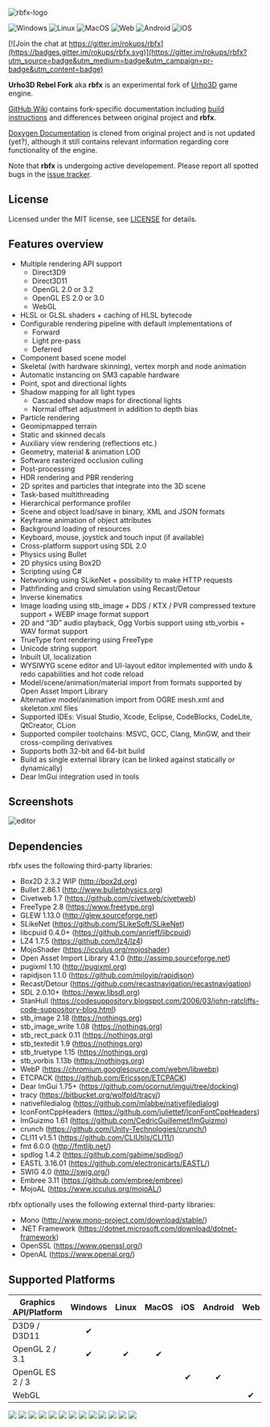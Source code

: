 ![rbfx-logo](https://user-images.githubusercontent.com/19151258/57008846-a292be00-6bfb-11e9-8303-d79e6dd36038.png)

![Windows](https://dev.azure.com/rbfx/rbfx/_apis/build/status/rokups.rbfx?branchName=master&jobName=Windows&label=Windows) ![Linux](https://dev.azure.com/rbfx/rbfx/_apis/build/status/rokups.rbfx?branchName=master&jobName=Linux&label=Linux) ![MacOS](https://dev.azure.com/rbfx/rbfx/_apis/build/status/rokups.rbfx?branchName=master&jobName=MacOS&label=MacOS) ![Web](https://dev.azure.com/rbfx/rbfx/_apis/build/status/rokups.rbfx?branchName=master&jobName=Web&label=Web) ![Android](https://dev.azure.com/rbfx/rbfx/_apis/build/status/rokups.rbfx?branchName=master&jobName=Android&label=Android) ![iOS](https://dev.azure.com/rbfx/rbfx/_apis/build/status/rokups.rbfx?branchName=master&jobName=iOS&label=iOS)

[![Join the chat at https://gitter.im/rokups/rbfx](https://badges.gitter.im/rokups/rbfx.svg)](https://gitter.im/rokups/rbfx?utm_source=badge&utm_medium=badge&utm_campaign=pr-badge&utm_content=badge)

**Urho3D Rebel Fork** aka **rbfx** is an experimental fork of [Urho3D](http://urho3d.github.io/) game engine.

[GitHub Wiki](https://github.com/rokups/rbfx/wiki) contains fork-specific documentation including [build instructions](https://github.com/rokups/rbfx/wiki/first-application) and differences between original project and **rbfx**.

[Doxygen Documentation](https://rbfx.github.io/) is cloned from original project and is not updated (yet?), although it still contains relevant information regarding core functionality of the engine.

Note that **rbfx** is undergoing active developement. Please report all spotted bugs in the [issue tracker](https://github.com/rokups/rbfx/issues).

## License

Licensed under the MIT license, see [LICENSE](https://github.com/urho3d/Urho3D/blob/master/LICENSE) for details.

## Features overview

* Multiple rendering API support
  * Direct3D9
  * Direct3D11
  * OpenGL 2.0 or 3.2
  * OpenGL ES 2.0 or 3.0
  * WebGL
* HLSL or GLSL shaders + caching of HLSL bytecode
* Configurable rendering pipeline with default implementations of
  * Forward
  * Light pre-pass
  * Deferred
* Component based scene model
* Skeletal (with hardware skinning), vertex morph and node animation
* Automatic instancing on SM3 capable hardware
* Point, spot and directional lights
* Shadow mapping for all light types
  * Cascaded shadow maps for directional lights
  * Normal offset adjustment in addition to depth bias
* Particle rendering
* Geomipmapped terrain
* Static and skinned decals
* Auxiliary view rendering (reflections etc.)
* Geometry, material & animation LOD
* Software rasterized occlusion culling
* Post-processing
* HDR rendering and PBR rendering
* 2D sprites and particles that integrate into the 3D scene
* Task-based multithreading
* Hierarchical performance profiler
* Scene and object load/save in binary, XML and JSON formats
* Keyframe animation of object attributes
* Background loading of resources
* Keyboard, mouse, joystick and touch input (if available)
* Cross-platform support using SDL 2.0
* Physics using Bullet
* 2D physics using Box2D
* Scripting using C#
* Networking using SLikeNet + possibility to make HTTP requests
* Pathfinding and crowd simulation using Recast/Detour
* Inverse kinematics
* Image loading using stb_image + DDS / KTX / PVR compressed texture support + WEBP image format support
* 2D and “3D” audio playback, Ogg Vorbis support using stb_vorbis + WAV format support
* TrueType font rendering using FreeType
* Unicode string support
* Inbuilt UI, localization
* WYSIWYG scene editor and UI-layout editor implemented with undo & redo capabilities and hot code reload
* Model/scene/animation/material import from formats supported by Open Asset Import Library
* Alternative model/animation import from OGRE mesh.xml and skeleton.xml files
* Supported IDEs: Visual Studio, Xcode, Eclipse, CodeBlocks, CodeLite, QtCreator, CLion
* Supported compiler toolchains: MSVC, GCC, Clang, MinGW, and their cross-compiling derivatives
* Supports both 32-bit and 64-bit build
* Build as single external library (can be linked against statically or dynamically)
* Dear ImGui integration used in tools

## Screenshots

![editor](https://user-images.githubusercontent.com/19151258/49943614-09376980-fef1-11e8-88fe-8c26fcf30a59.jpg)

## Dependencies

rbfx uses the following third-party libraries:
- Box2D 2.3.2 WIP (http://box2d.org)
- Bullet 2.86.1 (http://www.bulletphysics.org)
- Civetweb 1.7 (https://github.com/civetweb/civetweb)
- FreeType 2.8 (https://www.freetype.org)
- GLEW 1.13.0 (http://glew.sourceforge.net)
- SLikeNet (https://github.com/SLikeSoft/SLikeNet)
- libcpuid 0.4.0+ (https://github.com/anrieff/libcpuid)
- LZ4 1.7.5 (https://github.com/lz4/lz4)
- MojoShader (https://icculus.org/mojoshader)
- Open Asset Import Library 4.1.0 (http://assimp.sourceforge.net)
- pugixml 1.10 (http://pugixml.org)
- rapidjson 1.1.0 (https://github.com/miloyip/rapidjson)
- Recast/Detour (https://github.com/recastnavigation/recastnavigation)
- SDL 2.0.10+ (https://www.libsdl.org)
- StanHull (https://codesuppository.blogspot.com/2006/03/john-ratcliffs-code-suppository-blog.html)
- stb_image 2.18 (https://nothings.org)
- stb_image_write 1.08 (https://nothings.org)
- stb_rect_pack 0.11 (https://nothings.org)
- stb_textedit 1.9 (https://nothings.org)
- stb_truetype 1.15 (https://nothings.org)
- stb_vorbis 1.13b (https://nothings.org)
- WebP (https://chromium.googlesource.com/webm/libwebp)
- ETCPACK (https://github.com/Ericsson/ETCPACK)
- Dear ImGui 1.75+ (https://github.com/ocornut/imgui/tree/docking)
- tracy (https://bitbucket.org/wolfpld/tracy/)
- nativefiledialog (https://github.com/mlabbe/nativefiledialog)
- IconFontCppHeaders (https://github.com/juliettef/IconFontCppHeaders)
- ImGuizmo 1.61 (https://github.com/CedricGuillemet/ImGuizmo)
- crunch (https://github.com/Unity-Technologies/crunch/)
- CLI11 v1.5.1 (https://github.com/CLIUtils/CLI11/)
- fmt 6.0.0 (http://fmtlib.net/)
- spdlog 1.4.2 (https://github.com/gabime/spdlog/)
- EASTL 3.16.01 (https://github.com/electronicarts/EASTL/)
- SWIG 4.0 (http://swig.org/)
- Embree 3.11 (https://github.com/embree/embree)
- MojoAL (https://www.icculus.org/mojoAL/)

rbfx optionally uses the following external third-party libraries:
- Mono (http://www.mono-project.com/download/stable/)
- .NET Framework (https://dotnet.microsoft.com/download/dotnet-framework)
- OpenSSL (https://www.openssl.org/)
- OpenAL (https://www.openal.org/)

## Supported Platforms

| Graphics API/Platform | Windows | Linux | MacOS | iOS | Android | Web |
| --------------------- |:-------:|:-----:|:-----:|:---:|:-------:|:---:|
| D3D9 / D3D11          | ✔       |       |       |     |         |     |
| OpenGL 2 / 3.1        | ✔       | ✔     | ✔     |     |         |     |
| OpenGL ES 2 / 3       |         |       |       | ✔   | ✔       |     |
| WebGL                 |         |       |       |     |         | ✔   |

![](https://dev.azure.com/rbfx/rbfx/_apis/build/status/rokups.rbfx?branchName=master&jobName=Windows&configuration=Windows%20static-msvc-d3d11&label=static-msvc-d3d11)
![](https://dev.azure.com/rbfx/rbfx/_apis/build/status/rokups.rbfx?branchName=master&jobName=Windows&configuration=Windows%20shared-msvc-d3d11&label=shared-msvc-d3d11)
![](https://dev.azure.com/rbfx/rbfx/_apis/build/status/rokups.rbfx?branchName=master&jobName=Windows&configuration=Windows%20static-mingw-d3d9&label=static-mingw-d3d9)
![](https://dev.azure.com/rbfx/rbfx/_apis/build/status/rokups.rbfx?branchName=master&jobName=Windows&configuration=Windows%20shared-mingw-d3d9&label=shared-mingw-d3d9)
![](https://dev.azure.com/rbfx/rbfx/_apis/build/status/rokups.rbfx?branchName=master&jobName=Linux&configuration=Linux%20static-gcc-opengl&label=static-gcc-opengl)
![](https://dev.azure.com/rbfx/rbfx/_apis/build/status/rokups.rbfx?branchName=master&jobName=Linux&configuration=Linux%20shared-gcc-opengl&label=shared-gcc-opengl)
![](https://dev.azure.com/rbfx/rbfx/_apis/build/status/rokups.rbfx?branchName=master&jobName=Linux&configuration=Linux%20static-clang-opengl&label=static-clang-opengl)
![](https://dev.azure.com/rbfx/rbfx/_apis/build/status/rokups.rbfx?branchName=master&jobName=Linux&configuration=Linux%20shared-clang-opengl&label=shared-clang-opengl)
![](https://dev.azure.com/rbfx/rbfx/_apis/build/status/rokups.rbfx?branchName=master&jobName=MacOS&configuration=MacOS%20static-clang-opengl&label=static-macos-clang-opengl)
![](https://dev.azure.com/rbfx/rbfx/_apis/build/status/rokups.rbfx?branchName=master&jobName=MacOS&configuration=MacOS%20shared-clang-opengl&label=shared-macos-clang-opengl)
![](https://dev.azure.com/rbfx/rbfx/_apis/build/status/rokups.rbfx?branchName=master&jobName=Web&label=web)
![](https://dev.azure.com/rbfx/rbfx/_apis/build/status/rokups.rbfx?branchName=master&jobName=Android&label=android)
![](https://dev.azure.com/rbfx/rbfx/_apis/build/status/rokups.rbfx?branchName=master&jobName=iOS&label=ios)
